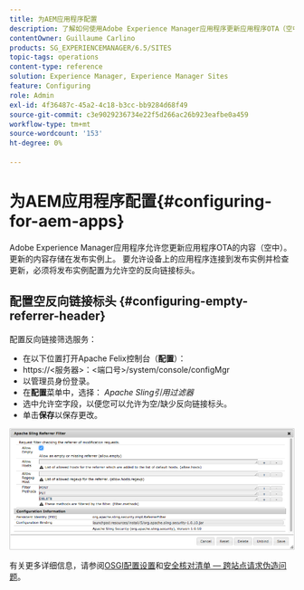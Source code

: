 ```yaml
---
title: 为AEM应用程序配置
description: 了解如何使用Adobe Experience Manager应用程序更新应用程序OTA（空中）的内容。
contentOwner: Guillaume Carlino
products: SG_EXPERIENCEMANAGER/6.5/SITES
topic-tags: operations
content-type: reference
solution: Experience Manager, Experience Manager Sites
feature: Configuring
role: Admin
exl-id: 4f36487c-45a2-4c18-b3cc-bb9284d68f49
source-git-commit: c3e9029236734e22f5d266ac26b923eafbe0a459
workflow-type: tm+mt
source-wordcount: '153'
ht-degree: 0%

---
```


# 为AEM应用程序配置{#configuring-for-aem-apps}

Adobe Experience Manager应用程序允许您更新应用程序OTA的内容（空中）。 更新的内容存储在发布实例上。 要允许设备上的应用程序连接到发布实例并检查更新，必须将发布实例配置为允许空的反向链接标头。

## 配置空反向链接标头 {#configuring-empty-referrer-header}

配置反向链接筛选服务：

* 在以下位置打开Apache Felix控制台（**配置**）：
* https://&lt;服务器>：&lt;端口号>/system/console/configMgr
* 以管理员身份登录。
* 在&#x200B;**配置**&#x200B;菜单中，选择： *Apache Sling引用过滤器*
* 选中允许空字段，以便您可以允许为空/缺少反向链接标头。
* 单击&#x200B;**保存**&#x200B;以保存更改。

![chlimage_1-58](assets/chlimage_1-58a.png)

有关更多详细信息，请参阅[OSGI配置设置](/help/sites-deploying/osgi-configuration-settings.md)和[安全核对清单 — 跨站点请求伪造问题](/help/sites-administering/security-checklist.md#protect-against-cross-site-request-forgery)。

